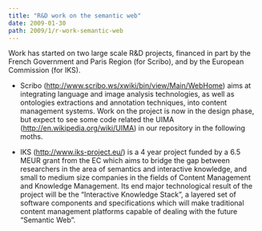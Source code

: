 ```yaml
---
title: "R&D work on the semantic web"
date: 2009-01-30
path: 2009/1/r-work-semantic-web
---
```


<p>Work has started on two large scale R&amp;D projects, financed in part by the French Government and Paris Region (for Scribo), and by the European Commission (for IKS).</p><ul><li><p>Scribo (<a href="http://www.scribo.ws/xwiki/bin/view/Main/WebHome">http://www.scribo.ws/xwiki/bin/view/Main/WebHome</a>) aims at integrating language and image analysis technologies, as well as ontologies extractions and annotation techniques, into content management systems.
Work on the project is now in the design phase, but expect to see some code related the UIMA (<a href="http://en.wikipedia.org/wiki/UIMA">http://en.wikipedia.org/wiki/UIMA</a>) in our repository in the following moths.</p></li>
<li><p>IKS (<a href="http://www.iks-project.eu/">http://www.iks-project.eu/</a>) is a 4 year project funded by a 6.5 MEUR grant from the EC which aims to bridge the gap between researchers in the area of semantics and interactive knowledge, and small to medium size companies in the fields of Content Management and Knowledge Management. Its end  major technological result of the project will be the &#8220;Interactive Knowledge Stack&#8221;, a layered set of software components and specifications which will make traditional content management platforms capable of dealing with the future &#8220;Semantic Web&#8221;.</p></li>
</ul>

